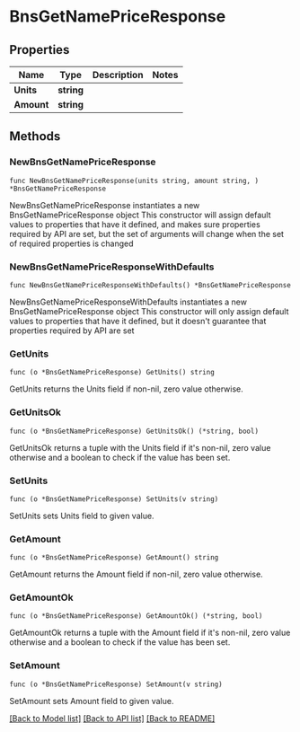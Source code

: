# BnsGetNamePriceResponse

## Properties

Name | Type | Description | Notes
------------ | ------------- | ------------- | -------------
**Units** | **string** |  | 
**Amount** | **string** |  | 

## Methods

### NewBnsGetNamePriceResponse

`func NewBnsGetNamePriceResponse(units string, amount string, ) *BnsGetNamePriceResponse`

NewBnsGetNamePriceResponse instantiates a new BnsGetNamePriceResponse object
This constructor will assign default values to properties that have it defined,
and makes sure properties required by API are set, but the set of arguments
will change when the set of required properties is changed

### NewBnsGetNamePriceResponseWithDefaults

`func NewBnsGetNamePriceResponseWithDefaults() *BnsGetNamePriceResponse`

NewBnsGetNamePriceResponseWithDefaults instantiates a new BnsGetNamePriceResponse object
This constructor will only assign default values to properties that have it defined,
but it doesn't guarantee that properties required by API are set

### GetUnits

`func (o *BnsGetNamePriceResponse) GetUnits() string`

GetUnits returns the Units field if non-nil, zero value otherwise.

### GetUnitsOk

`func (o *BnsGetNamePriceResponse) GetUnitsOk() (*string, bool)`

GetUnitsOk returns a tuple with the Units field if it's non-nil, zero value otherwise
and a boolean to check if the value has been set.

### SetUnits

`func (o *BnsGetNamePriceResponse) SetUnits(v string)`

SetUnits sets Units field to given value.


### GetAmount

`func (o *BnsGetNamePriceResponse) GetAmount() string`

GetAmount returns the Amount field if non-nil, zero value otherwise.

### GetAmountOk

`func (o *BnsGetNamePriceResponse) GetAmountOk() (*string, bool)`

GetAmountOk returns a tuple with the Amount field if it's non-nil, zero value otherwise
and a boolean to check if the value has been set.

### SetAmount

`func (o *BnsGetNamePriceResponse) SetAmount(v string)`

SetAmount sets Amount field to given value.



[[Back to Model list]](../README.md#documentation-for-models) [[Back to API list]](../README.md#documentation-for-api-endpoints) [[Back to README]](../README.md)


